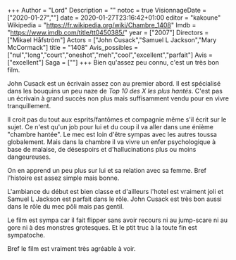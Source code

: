 +++
Author = "Lord"
Description = ""
notoc = true
VisionnageDate = ["2020-01-27",""]
date = 2020-01-27T23:16:42+01:00
editor = "kakoune"
Wikipedia = "https://fr.wikipedia.org/wiki/Chambre_1408"
Imdb = "https://www.imdb.com/title/tt0450385/"
year = ["2007"]
Directors = ["Mikael Håfström"]
Actors = ["John Cusack","Samuel L Jackson","Mary McCormack"]
title = "1408"
Avis_possibles = ["nul","long","court","oneshot","meh","cool","excellent","parfait"]
Avis = ["excellent"] 
Saga = [""]
+++
Bien qu'assez peu connu, c'est un très bon film.

John Cusack est un écrivain assez con au premier abord.
Il est spécialisé dans les bouquins un peu naze de *Top 10 des X les plus hantés*.
C'est pas un écrivain à grand succès non plus mais suffisamment vendu pour en vivre tranquillement.


Il croit pas du tout aux esprits/fantômes et compagnie même s'il écrit sur le sujet.
Ce n'est qu'un job pour lui et du coup il va aller dans une énième "chambre hantée".
Le mec est loin d'être sympas avec les autres toussa globalement.
Mais dans la chambre il va vivre un enfer psychologique à base de malaise, de désespoirs et d'hallucinations plus ou moins dangeureuses.

On en apprend un peu plus sur lui et sa relation avec sa femme.
Bref l'histoire est assez simple mais bonne.

L'ambiance du début est bien classe et d'ailleurs l'hotel est vraiment joli et Samuel L Jackson est parfait dans le rôle.
John Cusack est très bon aussi dans le rôle du mec pôli mais pas gentil.

Le film est sympa car il fait flipper sans avoir recours ni au jump-scare ni au gore ni à des monstres grotesques.
Et le ptit truc à la toute fin est sympatoche.

Bref le film est vraiment très agréable à voir.
